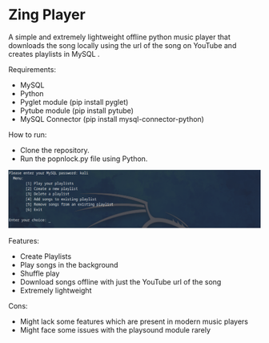 # Zing Player
A simple and extremely lightweight offline python music player that downloads the song locally using the url of the song on YouTube and creates playlists in MySQL .

Requirements:
  * MySQL
  * Python
  * Pyglet module (pip install pyglet)
  * Pytube module (pip install pytube)
  * MySQL Connector (pip install mysql-connector-python)
  
How to run:
  * Clone the repository.
  * Run the popnlock.py file using Python.
  
![alt text](https://github.com/pingu0b/PopNLock/blob/main/Screenshots/Screenshot_1.png?raw=true)

Features:
  * Create Playlists
  * Play songs in the background
  * Shuffle play
  * Download songs offline with just the YouTube url of the song
  * Extremely lightweight

Cons:
  * Might lack some features which are present in modern music players
  * Might face some issues with the playsound module rarely
